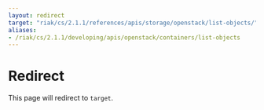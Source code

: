 ```yaml
---
layout: redirect
target: "riak/cs/2.1.1/references/apis/storage/openstack/list-objects/"
aliases:
- /riak/cs/2.1.1/developing/apis/openstack/containers/list-objects
---
```


# Redirect

This page will redirect to `target`.
